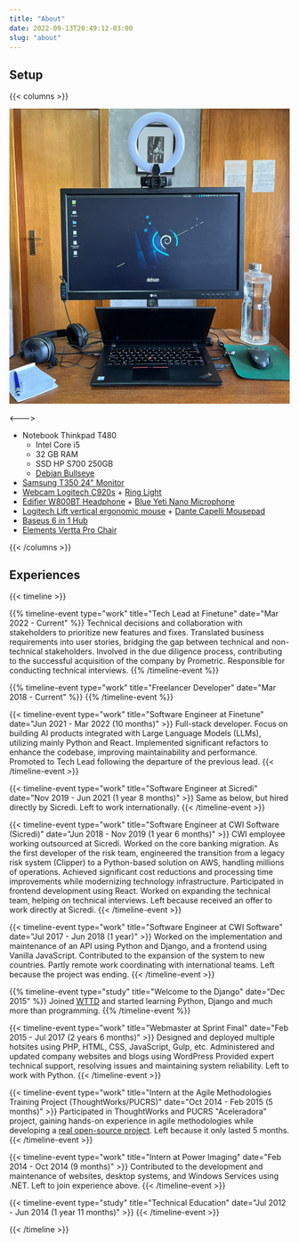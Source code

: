```yaml
---
title: "About"
date: 2022-09-13T20:49:12-03:00
slug: "about"
---
```



## Setup

{{< columns >}} <!-- begin columns block -->

![Setup](/sobre/setup.jpg)

<---> <!-- column separator -->

* Notebook Thinkpad T480
    * Intel Core i5
    * 32 GB RAM
    * SSD HP S700 250GB
    * [Debian Bullseye](https://www.debian.org/releases/bullseye/)
* [Samsung T350 24" Monitor](https://www.amazon.com.br/dp/B098ZLDFG7)
* [Webcam Logitech C920s](https://a.co/d/jgwzInX) + [Ring Light](https://produto.mercadolivre.com.br/MLB-1794696234-anel-de-luz-ring-light-clip-celular-mesa-14-cm-articulado-_JM)
* [Edifier W800BT Headphone](https://edifier.com.br/headphone-w800bt-plus-bluetooth-5-1-over-ear-edifier-preto.html) + [Blue Yeti Nano Microphone](https://www.logitechg.com/en-us/products/streaming-gear/yeti-nano-usb-microphone.html)
* [Logitech Lift vertical ergonomic mouse](https://www.logitech.com/en-us/shop/p/lift-vertical-ergonomic-mouse.910-006469) + [Dante Capelli Mousepad](https://dantecapelli.com.br/loja/acessorios/mouse-pad-de-couro-marrom/)
* [Baseus 6 in 1 Hub](https://produto.mercadolivre.com.br/MLB-2027205008-hub-6-em-1-type-c-hdmi-4k-rj45-macbook-m1-_JM)
* [Elements Vertta Pro Chair](https://loja.elements.com.br/products/cadeira-ergonomica-elements-vertta-pro)

{{< /columns >}}


## Experiences

{{< timeline >}}

{{% timeline-event type="work" title="Tech Lead at Finetune" date="Mar 2022 - Current" %}}
Technical decisions and collaboration with stakeholders to prioritize new features and fixes.
Translated business requirements into user stories, bridging the gap between technical and non-technical stakeholders.
Involved in the due diligence process, contributing to the successful acquisition of the company by Prometric.
Responsible for conducting technical interviews.
{{% /timeline-event %}}

{{% timeline-event type="work" title="Freelancer Developer" date="Mar 2018 - Current" %}}
{{% /timeline-event %}}

{{< timeline-event type="work" title="Software Engineer at Finetune" date="Jun 2021 - Mar 2022 (10 months)" >}}
Full-stack developer. Focus on building AI products integrated with Large Language Models (LLMs), utilizing mainly Python and React.
Implemented significant refactors to enhance the codebase, improving maintainability and performance.
Promoted to Tech Lead following the departure of the previous lead.
{{< /timeline-event >}}

{{< timeline-event type="work" title="Software Engineer at Sicredi" date="Nov 2019 - Jun 2021 (1 year 8 months)" >}}
Same as below, but hired directly by Sicredi.
Left to work internationally.
{{< /timeline-event >}}

{{< timeline-event type="work" title="Software Engineer at CWI Software (Sicredi)" date="Jun 2018 - Nov 2019 (1 year 6 months)" >}}
CWI employee working outsourced at Sicredi.
Worked on the core banking migration. As the first developer of the risk team, engineered the transition from a legacy risk system (Clipper) to a Python-based solution on AWS, handling millions of operations.
Achieved significant cost reductions and processing time improvements while modernizing technology infrastructure.
Participated in frontend development using React.
Worked on expanding the technical team, helping on technical interviews.
Left because received an offer to work directly at Sicredi.
{{< /timeline-event >}}

{{< timeline-event type="work" title="Software Engineer at CWI Software" date="Jul 2017 - Jun 2018 (1 year)" >}}
Worked on the implementation and maintenance of an API using Python and Django, and a frontend using Vanilla JavaScript.
Contributed to the expansion of the system to new countries.
Partly remote work coordinating with international teams.
Left because the project was ending.
{{< /timeline-event >}}

{{% timeline-event type="study" title="Welcome to the Django" date="Dec 2015" %}}
Joined [WTTD](https://www.youtube.com/playlist?list=PLeKXYyZCJHxczQsE7L5H9RXTcNFjx3U55) and started learning Python, Django and much more than programming.
{{% /timeline-event %}}

{{< timeline-event type="work" title="Webmaster at Sprint Final" date="Feb 2015 - Jul 2017 (2 years 6 months)" >}}
Designed and deployed multiple hotsites using PHP, HTML, CSS, JavaScript, Gulp, etc.
Administered and updated company websites and blogs using WordPress
Provided expert technical support, resolving issues and maintaining system reliability.
Left to work with Python.
{{< /timeline-event >}}

{{< timeline-event type="work" title="Intern at the Agile Methodologies Training Project (ThoughtWorks/PUCRS)" date="Oct 2014 - Feb 2015 (5 months)" >}}
Participated in ThoughtWorks and PUCRS "Aceleradora" project, gaining hands-on experience in agile methodologies while developing a [real open-source project](https://github.com/aceleradora/RegistroLivre).
Left because it only lasted 5 months.
{{< /timeline-event >}}

{{< timeline-event type="work" title="Intern at Power Imaging" date="Feb 2014 - Oct 2014 (9 months)" >}}
Contributed to the development and maintenance of websites, desktop systems, and Windows Services using .NET.
Left to join experience above.
{{< /timeline-event >}}

{{< timeline-event type="study" title="Technical Education" date="Jul 2012 - Jun 2014 (1 year 11 months)" >}}
{{< /timeline-event >}}

{{< /timeline >}}
